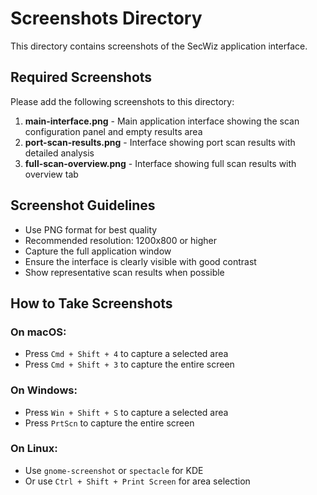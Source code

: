 # Screenshots Directory

This directory contains screenshots of the SecWiz application interface.

## Required Screenshots

Please add the following screenshots to this directory:

1. **main-interface.png** - Main application interface showing the scan configuration panel and empty results area
2. **port-scan-results.png** - Interface showing port scan results with detailed analysis
3. **full-scan-overview.png** - Interface showing full scan results with overview tab

## Screenshot Guidelines

- Use PNG format for best quality
- Recommended resolution: 1200x800 or higher
- Capture the full application window
- Ensure the interface is clearly visible with good contrast
- Show representative scan results when possible

## How to Take Screenshots

### On macOS:
- Press `Cmd + Shift + 4` to capture a selected area
- Press `Cmd + Shift + 3` to capture the entire screen

### On Windows:
- Press `Win + Shift + S` to capture a selected area
- Press `PrtScn` to capture the entire screen

### On Linux:
- Use `gnome-screenshot` or `spectacle` for KDE
- Or use `Ctrl + Shift + Print Screen` for area selection
